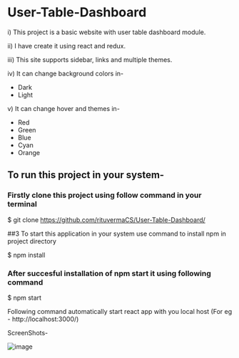 # User-Table-Dashboard

i) This project is a basic website with user table dashboard module. 

ii) I have create it using react and redux. 

iii) This site supports sidebar, links and multiple themes. 

iv) It can change background colors in- 
* Dark
* Light 

v) It can change hover and themes in- 
* Red
* Green
* Blue
* Cyan
* Orange

## To run this project in your system-

### Firstly clone this project using follow command in your terminal

$ git clone https://github.com/rituvermaCS/User-Table-Dashboard/

##3 To start this application in your system use command to install npm in project directory

$ npm install 

### After succesful installation of npm start it using following command

$ npm start

Following command automatically start react app with you local host (For eg - http://localhost:3000/)

ScreenShots- 

![image](https://i.imgur.com/Nh66S77.png)
